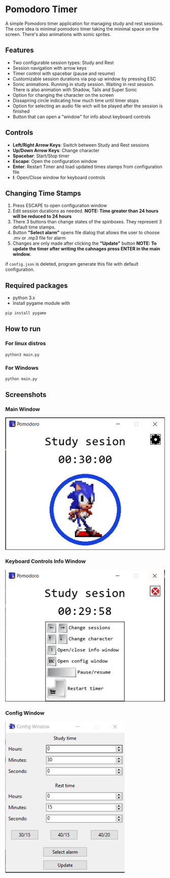 # Pomodoro Timer

A simple Pomodoro timer application for managing study and rest sessions.
The core idea is minimal pomodoro timer taking the minimal space on the screen.
There's also animations with sonic sprites.

## Features

- Two configurable session types: Study and Rest
- Session navigation with arrow keys 
- Timer control with spacebar (pause and resume)
- Customizable session durations via pop up window by pressing ESC
- Sonic animations. Running in study session. Waiting in rest session. There is also animation with Shadow, Tails and Super Sonic
- Option for changing the character on the screen
- Dissapiring circle indicating how much time until timer stops
- Option for selecting an audio file wich will be played after the session is finished
- Button that can open a "window" for info about keyboard controls

## Controls

- **Left/Right Arrow Keys**: Switch between Study and Rest sessions
- **Up/Down Arrow Keys**: Change character
- **Spacebar**: Start/Stop timer
- **Escape**: Open the configuration window
- **Enter**: Restart Timer and load updated times stamps from configuration file
- **I**: Open/Close window for keyboard controls

## Changing Time Stamps

1. Press ESCAPE to open configuration window
2. Edit session durations as needed. **NOTE: Time greater than 24 hours will be reduced to 24 hours**
3. There 3 buttons than change states of the spinboxes. They represent 3 default time stamps.
4. Button **"Select alarm"** opens file dialog that allows the user to choose .mv or .mp3 file for alarm
5. Changes are only made after clicking the **"Update"** button
**NOTE: To update the timer after writing the cahnages press ENTER in the main window.**

if ```config.json``` is deleted, program generate this file with default configuration.

## Required packages

- python 3.x
- Install pygame module with
```bash
pip install pygame
```

## How to run
### For linux distros
```bash
python3 main.py
```

### For Windows
```bash
python main.py
```

## Screenshots
### Main Window
![main](./readme_pics/main_screen_repo.PNG)
### Keyboard Controls Info Window
![info](./readme_pics/info_screen_repo.PNG)
### Config Window
![config](./readme_pics/config_window_repo.PNG)